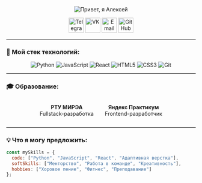 <div align="center">

<!-- Анимированный заголовок -->
<img src="https://readme-typing-svg.herokuapp.com?font=Fira+Code&weight=600&size=24&duration=4000&pause=1000&color=22D3F7&center=true&width=500&lines=Привет,+я+Алексей+👋;Фронтенд-разработчик+из+Москвы;Студент+РТУ+МИРЭА;Люблю+творить" alt="Привет, я Алексей" />

<!-- Стильные значки соцсетей -->
[<img src="https://img.icons8.com/fluency/48/000000/telegram-app.png" width="40" alt="Telegram"/>](https://t.me/alexsemen0v)
[<img src="https://img.icons8.com/color/48/000000/vk-com.png" width="40" alt="VK"/>](https://m.vk.com/alexsemen0v)
[<img src="https://img.icons8.com/color/48/000000/gmail.png" width="40" alt="Email"/>](mailto:alexsem737@ya.ru)
[<img src="https://img.icons8.com/fluency/48/000000/github.png" width="40" alt="GitHub"/>](https://github.com/al7xey)

</div>

---

### 🎨 Мой стек технологий:
<div align="center">
  <img src="https://img.icons8.com/color/48/000000/python.png" alt="Python" title="Python"/>
  <img src="https://img.icons8.com/color/48/000000/javascript.png" alt="JavaScript" title="JavaScript"/>
  <img src="https://img.icons8.com/ultraviolet/40/000000/react.png" alt="React" title="React"/>
  <img src="https://img.icons8.com/color/48/000000/html-5.png" alt="HTML5" title="HTML5"/>
  <img src="https://img.icons8.com/color/48/000000/css3.png" alt="CSS3" title="CSS3"/>
  <img src="https://img.icons8.com/color/48/000000/git.png" alt="Git" title="Git"/>
</div>

---

### 🎓 Образование:
<div align="center" style="display: flex; justify-content: center; gap: 30px;">
  
<div>
  <p><b>РТУ МИРЭА</b><br>Fullstack-разработка</p>
</div>

<div>
  <p><b>Яндекс Практикум</b><br>Frontend-разработчик</p>
</div>

</div>

---

### 💡 Что я могу предложить:
```javascript
const mySkills = {
  code: ["Python", "JavaScript", "React", "Адаптивная верстка"],
  softSkills: ["Менторство", "Работа в команде", "Креативность"],
  hobbies: ["Хоровое пение", "Фитнес", "Преподавание"]
};

